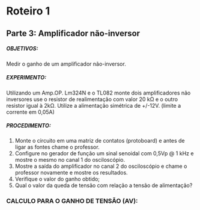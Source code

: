 # Roteiro 1

## Parte 3: Amplificador não-inversor

##### OBJETIVOS:

Medir o ganho de um amplificador não-inversor.

##### EXPERIMENTO:

Utilizando um Amp.OP. Lm324N e o TL082 monte dois amplificadores não inversores use o resistor de realimentação com valor 20 kΩ e o outro resistor igual à 2kΩ. Utilize a alimentação simétrica de +/-12V. (limite a corrente em 0,05A)

##### PROCEDIMENTO:

1. Monte o circuito em uma matriz de contatos (protoboard) e antes de ligar as fontes chame
o professor.
2. Configure no gerador de função um sinal senoidal com 0,5Vp @ 1 kHz e mostre o mesmo
no canal 1 do osciloscópio.
3. Mostre a saída do amplificador no canal 2 do osciloscópio e chame o professor novamente
e mostre os resultados.
4. Verifique o valor do ganho obtido;
5. Qual o valor da queda de tensão com relação a tensão de alimentação?

### CALCULO PARA O GANHO DE TENSÃO (AV):

![]()
